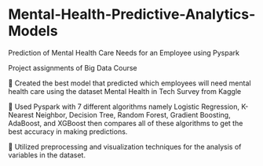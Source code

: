 # Mental-Health-Predictive-Analytics-Models
Prediction of Mental Health Care Needs for an Employee using Pyspark

Project assignments of Big Data Course

📌 Created the best model that predicted which employees will need mental health care using the dataset Mental Health in Tech Survey from Kaggle 

📌 Used Pyspark with 7 different algorithms namely Logistic Regression, K-Nearest Neighbor, Decision Tree, Random Forest, Gradient Boosting, AdaBoost, and XGBoost then compares all of these algorithms to get the best accuracy in making predictions. 

📌 Utilized preprocessing and visualization techniques for the analysis of variables in the dataset.
